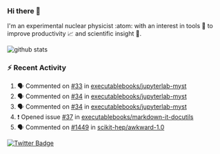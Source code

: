 ### Hi there 👋 

I'm an experimental nuclear physicist :atom: with an interest in tools :wrench: to improve productivity :chart_with_upwards_trend: and scientific insight :telescope:.

![github stats](https://github-readme-stats.vercel.app/api?username=agoose77&show_icons=true&hide_rank=true&hide_title=true&bg_color=30,e76445,904e95&text_color=efe3ec&icon_color=efe3ec)
<!--
**agoose77/agoose77** is a ✨ _special_ ✨ repository because its `README.md` (this file) appears on your GitHub profile.

Here are some ideas to get you started:

- 🔭 I’m currently working on ...
- 🌱 I’m currently learning ...
- 👯 I’m looking to collaborate on ...
- 🤔 I’m looking for help with ...
- 💬 Ask me about ...
- 📫 How to reach me: ...
- 😄 Pronouns: ...
- ⚡ Fun fact: ...
-->

### :zap: Recent Activity
<!--START_SECTION:activity-->
1. 🗣 Commented on [#33](https://github.com/executablebooks/jupyterlab-myst/issues/33) in [executablebooks/jupyterlab-myst](https://github.com/executablebooks/jupyterlab-myst)
2. 🗣 Commented on [#34](https://github.com/executablebooks/jupyterlab-myst/issues/34) in [executablebooks/jupyterlab-myst](https://github.com/executablebooks/jupyterlab-myst)
3. 🗣 Commented on [#34](https://github.com/executablebooks/jupyterlab-myst/issues/34) in [executablebooks/jupyterlab-myst](https://github.com/executablebooks/jupyterlab-myst)
4. ❗️ Opened issue [#37](https://github.com/executablebooks/markdown-it-docutils/issues/37) in [executablebooks/markdown-it-docutils](https://github.com/executablebooks/markdown-it-docutils)
5. 🗣 Commented on [#1449](https://github.com/scikit-hep/awkward-1.0/issues/1449) in [scikit-hep/awkward-1.0](https://github.com/scikit-hep/awkward-1.0)
<!--END_SECTION:activity-->


[![Twitter Badge](https://img.shields.io/twitter/follow/agoose77?style=flat-square&logo=Twitter&logoColor=white&color=cornflowerblue)](https://twitter.com/agoose77)
